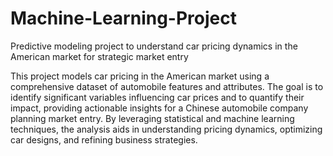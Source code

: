 # Machine-Learning-Project
Predictive modeling project to understand car pricing dynamics in the American market for strategic market entry

This project models car pricing in the American market using a comprehensive dataset of automobile features and attributes. The goal is to identify significant variables influencing car prices and to quantify their impact, providing actionable insights for a Chinese automobile company planning market entry. By leveraging statistical and machine learning techniques, the analysis aids in understanding pricing dynamics, optimizing car designs, and refining business strategies.
